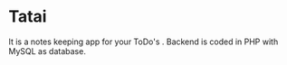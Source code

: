 # Tatai
It is a notes keeping app for your ToDo's . Backend is coded in PHP with MySQL as database.
